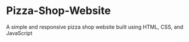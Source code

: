 # Pizza-Shop-Website
A simple and responsive pizza shop website built using HTML, CSS, and JavaScript
